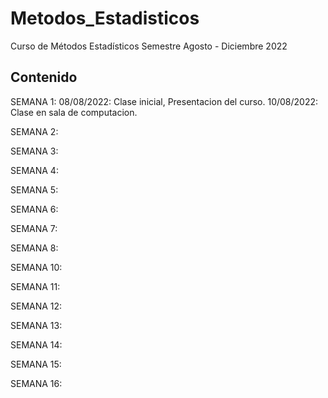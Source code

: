 # Metodos_Estadisticos
Curso de Métodos Estadísticos Semestre Agosto - Diciembre 2022

## Contenido 

SEMANA 1:
08/08/2022: Clase inicial, Presentacion del curso.
10/08/2022: Clase en sala de computacion.

SEMANA 2:


SEMANA 3:


SEMANA 4:


SEMANA 5:


SEMANA 6:


SEMANA 7:

SEMANA 8:

SEMANA 10:

SEMANA 11:

SEMANA 12:

SEMANA 13:

SEMANA 14:

SEMANA 15:

SEMANA 16:
